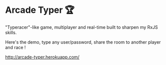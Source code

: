 # Arcade Typer 🏆

"Typeracer"-like game, multiplayer and real-time built to sharpen my RxJS skills.


Here's the demo, type any user/password, share the room to another player and race !

http://arcade-typer.herokuapp.com/

